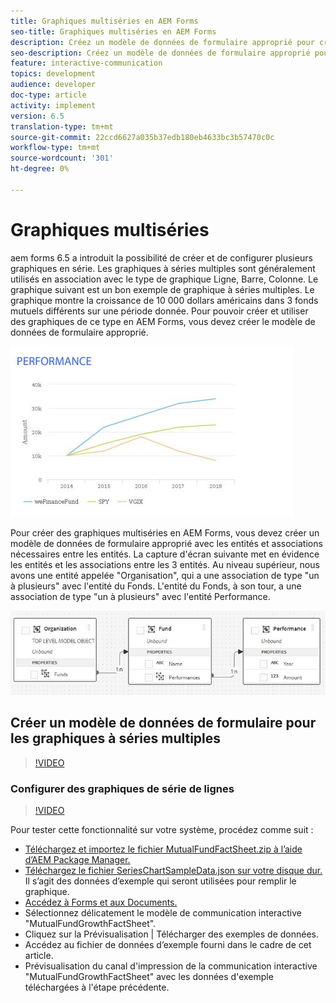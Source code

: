 ```yaml
---
title: Graphiques multiséries en AEM Forms
seo-title: Graphiques multiséries en AEM Forms
description: Créez un modèle de données de formulaire approprié pour créer des graphiques multiséries dans les documents papier et de canal Web.
seo-description: Créez un modèle de données de formulaire approprié pour créer des graphiques multiséries dans les documents papier et de canal Web.
feature: interactive-communication
topics: development
audience: developer
doc-type: article
activity: implement
version: 6.5
translation-type: tm+mt
source-git-commit: 22ccd6627a035b37edb180eb4633bc3b57470c0c
workflow-type: tm+mt
source-wordcount: '301'
ht-degree: 0%

---
```



# Graphiques multiséries

aem forms 6.5 a introduit la possibilité de créer et de configurer plusieurs graphiques en série. Les graphiques à séries multiples sont généralement utilisés en association avec le type de graphique Ligne, Barre, Colonne. Le graphique suivant est un bon exemple de graphique à séries multiples. Le graphique montre la croissance de 10 000 dollars américains dans 3 fonds mutuels différents sur une période donnée. Pour pouvoir créer et utiliser des graphiques de ce type en AEM Forms, vous devez créer le modèle de données de formulaire approprié.

![multisérie](assets/seriescharts.jfif)

Pour créer des graphiques multiséries en AEM Forms, vous devez créer un modèle de données de formulaire approprié avec les entités et associations nécessaires entre les entités. La capture d&#39;écran suivante met en évidence les entités et les associations entre les 3 entités. Au niveau supérieur, nous avons une entité appelée &quot;Organisation&quot;, qui a une association de type &quot;un à plusieurs&quot; avec l&#39;entité du Fonds. L&#39;entité du Fonds, à son tour, a une association de type &quot;un à plusieurs&quot; avec l&#39;entité Performance.

![formdatamodel](assets/formdatamodel.jfif)


## Créer un modèle de données de formulaire pour les graphiques à séries multiples

>[!VIDEO](https://video.tv.adobe.com/v/26352/quality=9)


### Configurer des graphiques de série de lignes

>[!VIDEO](https://video.tv.adobe.com/v/26353?quality=9&learn=on)


Pour tester cette fonctionnalité sur votre système, procédez comme suit :

* [Téléchargez et importez le fichier MutualFundFactSheet.zip à l’aide d’AEM Package Manager.](assets/mutualfundfactsheet.zip)
* [Téléchargez le fichier SeriesChartSampleData.json sur votre disque dur.](assets/serieschartsampledata.json) Il s’agit des données d’exemple qui seront utilisées pour remplir le graphique.
* [Accédez à Forms et aux Documents.](https://helpx.adobe.com/aem/forms.html/content/dam/formsanddocuments.html)
* Sélectionnez délicatement le modèle de communication interactive &quot;MutualFundGrowthFactSheet&quot;.
* Cliquez sur la Prévisualisation | Télécharger des exemples de données.
* Accédez au fichier de données d’exemple fourni dans le cadre de cet article.
* Prévisualisation du canal d&#39;impression de la communication interactive &quot;MutualFundGrowthFactSheet&quot; avec les données d&#39;exemple téléchargées à l&#39;étape précédente.
